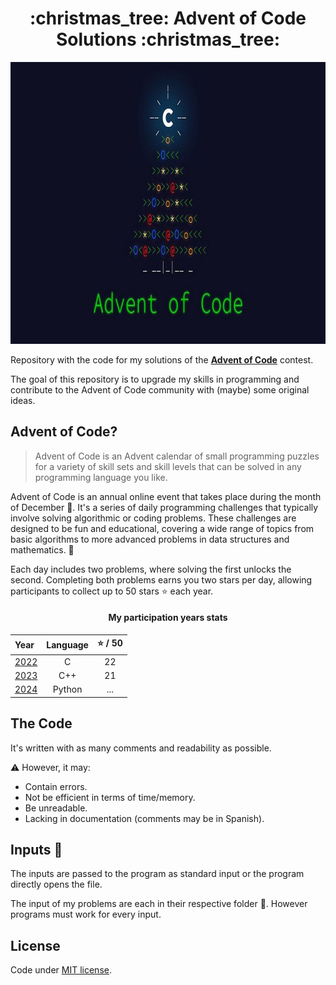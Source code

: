 <div align="center">
    <h1>:christmas_tree: Advent of Code Solutions :christmas_tree:</h1>
</div>
<div align="center">
    <img src="./assets/aoc_tree.jpg"  width="1000" height="451">
</div>

Repository with the code for my solutions of the [**Advent of Code**](https://adventofcode.com/) contest.

The goal of this repository is to upgrade my skills in programming and contribute to the Advent of Code community with (maybe) some original ideas.


## Advent of Code?

> Advent of Code is an Advent calendar of small programming puzzles for a variety of skill sets and skill levels that can be solved in any programming language you like.

Advent of Code is an annual online event that takes place during the month of December :christmas_tree:. It's a series of daily programming challenges that typically involve solving algorithmic or coding problems. These challenges are designed to be fun and educational, covering a wide range of topics from basic algorithms to more advanced problems in data structures and mathematics. :rocket:

Each day includes two problems, where solving the first unlocks the second. Completing both problems earns you two stars per day, allowing participants to collect up to 50 stars :star: each year.

<div align="center">

#### My participation years stats


| Year  | Language | :star: / 50 |
|:------------- |:---------------:| :-------------:|
| [2022](https://adventofcode.com/2022)         | C          |  22        |
| [2023](https://adventofcode.com/2023)         | C++          | 21        |
| [2024](https://adventofcode.com/2024)         | Python          | ...        |

</div>

## The Code

It's written with as many comments and readability as possible.

:warning: However, it may:

 - Contain errors.
 - Not be efficient in terms of time/memory.
 - Be unreadable.
 - Lacking in documentation (comments may be in Spanish).

## Inputs :page_facing_up:

 The inputs are passed to the program as standard input or the program directly opens the file.
 
 The input of my problems are each in their respective folder :file_folder:. However programs must work for every input.

## License
Code under [MIT license](https://github.com/CLozano03/myAoC/blob/main/LICENSE).

